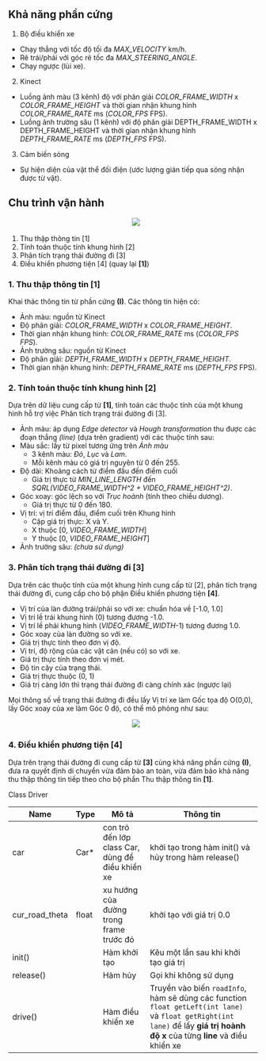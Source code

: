 ## Khả năng phần cứng
1. Bộ điều khiển xe
- Chạy thẳng với tốc độ tối đa _MAX_VELOCITY_ km/h.
- Rẽ trái/phải với góc rẽ tốc đa _MAX_STEERING_ANGLE_.
- Chạy ngược (lùi xe).

2. Kinect
- Luồng ảnh màu (3 kênh) độ với phân giải _COLOR_FRAME_WIDTH_ x _COLOR_FRAME_HEIGHT_ và thời gian nhận khung hình _COLOR_FRAME_RATE_ ms (_COLOR_FPS_ FPS).
- Luồng ảnh trường sâu (1 kênh) với độ phân giải DEPTH_FRAME_WIDTH x DEPTH_FRAME_HEIGHT và thời gian nhận khung hình _DEPTH_FRAME_RATE_ ms (_DEPTH_FPS_ FPS).

3. Cảm biến sóng
  -	Sự hiện diện của vật thể đối điện (ước lượng gián tiếp qua sóng nhận được từ vật).

## Chu trình vận hành


<div id="container" style="text-align:center;">
    <img src="http://imgur.com/FLhTyiD.png"/>
</div>

1. Thu thập thông tin [1]
2. Tính toán thuộc tính khung hình [2]
3. Phân tích trạng thái đường đi [3]
4. Điều khiển phương tiện [4] (quay lại **[1]**)

### 1. Thu thập thông tin [1]
Khai thác thông tin từ phần cứng **(I)**. Các thông tin hiện có:
-	Ảnh màu: nguồn từ Kinect
  - Độ phân giải: _COLOR_FRAME_WIDTH_ x _COLOR_FRAME_HEIGHT_.
  - Thời gian nhận khung hình: _COLOR_FRAME_RATE_ ms (_COLOR_FPS FPS_).
-	Ảnh trường sâu: nguồn từ Kinect
  - Độ phân giải: _DEPTH_FRAME_WIDTH_ x _DEPTH_FRAME_HEIGHT_.
  - Thời gian nhận khung hình: _DEPTH_FRAME_RATE_ ms (_DEPTH_FPS_ FPS).

### 2. Tính toán thuộc tính khung hình [2]
Dựa trên dữ liệu cung cấp từ **[1]**, tính toán các thuộc tính của một khung hình hỗ trợ việc Phân tích trạng trái đường đi [3].
-	Ảnh màu: áp dụng _Edge detector_ và _Hough transformation_ thu được các đoạn thẳng _(line)_ (dựa trên gradient) với các thuộc tính sau:
  -	Màu sắc: lấy từ pixel tương ứng trên _Ảnh màu_
    -	3 kênh màu: _Đỏ_, _Lục_ và _Lam_.
    -	Mỗi kênh màu có giá trị nguyên từ 0 đến 255.
  - Độ dài: Khoảng cách từ điểm đầu đến điểm cuối
    -	Giá trị thực từ _MIN_LINE_LENGTH_ đến _SQRL(VIDEO_FRAME_WIDTH^2 + VIDEO_FRAME_HEIGHT^2)_.
  - Góc xoay: góc lệch so với _Trục hoành_ (tính theo chiều dương).
    -	Giá trị thực từ 0 đến 180.
  - Vị trí: vị trí điểm đầu, điểm cuối trên Khung hình
    -	Cặp giá trị thực: X và Y.
    -	X thuộc [0, _VIDEO_FRAME_WIDTH_]
    -	Y thuộc [0, _VIDEO_FRAME_HEIGHT_]
-	Ảnh trường sâu: _(chưa sử dụng)_

### 3.	Phân tích trạng thái đường đi [3]
Dựa trên các thuộc tính của một khung hình cung cấp từ [2], phân tích trạng thái đường đi, cung cấp cho bộ phận Điều khiển phương tiện **[4]**.
-	Vị trí của làn đường trái/phải so với xe: chuẩn hóa về [-1.0, 1.0]
  - Vị trí lề trái khung hình (0) tương đương -1.0.
  - Vị trí lề phải khung hình (_VIDEO_FRAME_WIDTH_-1) tương đương 1.0.
-	Góc xoay của làn đường so với xe.
  - Giá trị thực tính theo đơn vị độ.
-	Vị trí, độ rộng của các vật cản (nếu có) so với xe.
  - Giá trị thực tính theo đơn vị mét.
-	Độ tin cậy của trạng thái.
  - Giá trị thực thuộc (0, 1)
  - Giá trị càng lớn thì trạng thái đường đi càng chính xác (ngược lại)

Mọi thông số về trạng thái đường đi đều lấy Vị trí xe làm Gốc tọa độ O(0,0), lấy Góc xoay của xe làm Góc 0 độ, có thể mô phỏng như sau:

<div id="container" style="text-align:center;">
    <img src="http://imgur.com/bQCxxQs.png"/>
</div>

### 4.	Điều khiển phương tiện [4]
Dựa trên trạng thái đường đi cung cấp từ **[3]** cùng khả năng phần cứng **(I)**, đưa ra quyết định di chuyển vừa đảm bảo an toàn, vừa đảm bảo khả năng thu thập thông tin tiếp theo cho bộ phần Thu thập thông tin **[1]**.

Class Driver

|Name|Type|Mô tả|Thông tin|
|----|----|-----|---------|
|car|Car*|con trỏ đến lớp class Car, dùng để điều khiển xe|khởi tạo trong hàm init() và hủy trong hàm release()|
|cur_road_theta|float|xu hướng của đường trong frame trước đó|khởi tạo với giá trị 0.0|
|init()||Hàm khởi tạo|Kêu một lần sau khi khởi tạo giá trị|
|release()||Hàm hủy|Gọi khi không sử dụng|
|drive()||Hàm điều khiển xe|Truyền vào biến `roadInfo`, hàm sẽ dùng các function `float getLeft(int lane)` và `float getRight(int lane)` để lấy **giá trị hoành độ x** của từng **line** và điều khiển xe|
